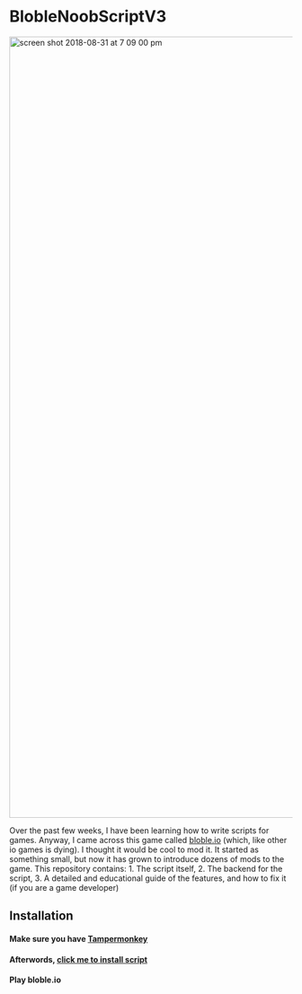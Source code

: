 # BlobleNoobScriptV3

<img width="1392" alt="screen shot 2018-08-31 at 7 09 00 pm" src="https://user-images.githubusercontent.com/13282284/44939200-639d2780-ad51-11e8-91ea-6029c4ed468b.png">

Over the past few weeks, I have been learning how to write scripts for games. Anyway, I came across this game called [bloble.io](http://bloble.io) (which, like other io games is dying). I thought it would be cool to mod it. It started as something small, but now it has grown to introduce dozens of mods to the game. This repository contains: 1. The script itself, 2. The backend for the script, 3. A detailed and educational guide of the features, and how to fix it (if you are a game developer)


## Installation

#### Make sure you have [Tampermonkey](https://chrome.google.com/webstore/detail/tampermonkey/dhdgffkkebhmkfjojejmpbldmpobfkfo)

#### Afterwords, [click me to install script](https://raw.githubusercontent.com/AJS-development/BlobleNoobScriptV3/master/scripts/noobscript.user.js)

#### Play bloble.io
